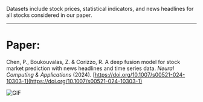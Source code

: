 Datasets include stock prices, statistical indicators, and news headlines for all stocks considered in our paper.

------  
# Paper:
Chen, P., Boukouvalas, Z. & Corizzo, R. A deep fusion model for stock market prediction with news headlines and time series data. <em>Neural Computing & Applications</em> (2024).  [https://doi.org/10.1007/s00521-024-10303-1](https://doi.org/10.1007/s00521-024-10303-1)


![GIF](https://imgur.com/E7UgL91.gif)

